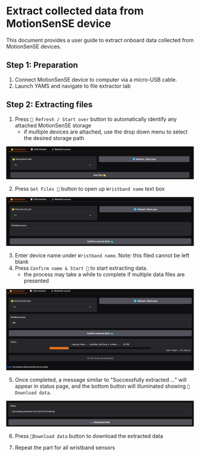 # Extract collected data from MotionSenSE device

This document provides a user guide to extract onboard data collected from MotionSenSE devices.

## Step 1: Preparation 

1. Connect MotionSenSE device to computer via a micro-USB cable. 
2. Launch YAMS and navigate to file extractor tab

## Step 2: Extracting files

1. Press `🔄 Refresh / Start over` button to automatically identify any attached MotionSenSE storage
    - if multiple devices are attached, use the drop down menu to select the desired storage path

![2-1](image.png)

2. Press `Get Files 📂` button to open up `Wristband name` text box

![2-2](image-1.png)

3. Enter device name under `Wristband name`. Note: this filed cannot be left blank
4. Press `Confirm name & Start 🪪` to start extracting data. 
    - the process may take a while to complete if multiple data files are presented

![alt text](image-2.png)

5. Once completed, a message similar to "Successfully extracted ..." will appear in status page, and the bottom button will illuminated showing `🎉Download data`. 

![alt text](image-3.png)

6. Press `🎉Download data` button to download the extracted data

7. Repeat the part for all wristband sensors